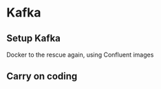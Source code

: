 # Kafka

## Setup Kafka

Docker to the rescue again, using Confluent images



## Carry on coding





